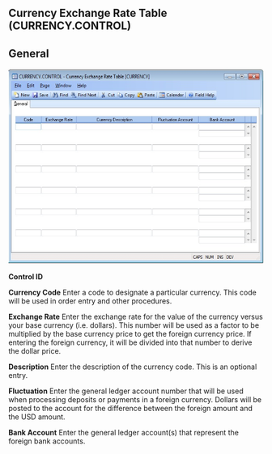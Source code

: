 ##  Currency Exchange Rate Table (CURRENCY.CONTROL)

<PageHeader />

##  General

![](./CURRENCY-CONTROL-1.jpg)

**Control ID**  
  
**Currency Code** Enter a code to designate a particular currency. This code
will be used in order entry and other procedures.  
  
**Exchange Rate** Enter the exchange rate for the value of the currency versus
your base currency (i.e. dollars). This number will be used as a factor to be
multiplied by the base currency price to get the foreign currency price. If
entering the foreign currency, it will be divided into that number to derive
the dollar price.  
  
**Description** Enter the description of the currency code. This is an
optional entry.  
  
**Fluctuation** Enter the general ledger account number that will be used when
processing deposits or payments in a foreign currency. Dollars will be posted
to the account for the difference between the foreign amount and the USD
amount.  
  
**Bank Account** Enter the general ledger account(s) that represent the
foreign bank accounts.  
  
  
<badge text= "Version 8.10.57" vertical="middle" />

<PageFooter />